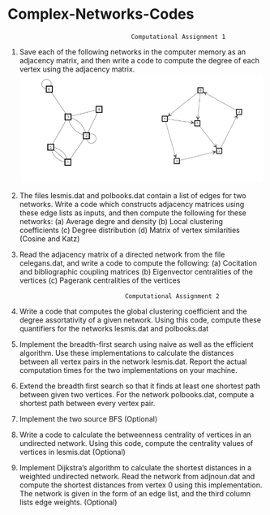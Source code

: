 # Complex-Networks-Codes

                                      Computational Assignment 1

1. Save each of the following networks in the computer memory as an adjacency matrix, and then
write a code to compute the degree of each vertex using the adjacency matrix.
![Fig](/CN_comp_assign1/1.png)


2. The files lesmis.dat and polbooks.dat contain a list of edges for two networks. Write a code which
constructs adjacency matrices using these edge lists as inputs, and then compute the following
for these networks:
(a) Average degre and density
(b) Local clustering coefficients
(c) Degree distribution
(d) Matrix of vertex similarities (Cosine and Katz)

3. Read the adjacency matrix of a directed network from the file celegans.dat, and write a code to
compute the following:
(a) Cocitation and bibliographic coupling matrices
(b) Eigenvector centralities of the vertices
(c) Pagerank centralities of the vertices


                                    Computational Assignment 2

1. Write a code that computes the global clustering coefficient and the degree assortativity of
a given network. Using this code, compute these quantifiers for the networks lesmis.dat and
polbooks.dat

2. Implement the breadth-first search using naive as well as the efficient algorithm. Use these
implementations to calculate the distances between all vertex pairs in the network lesmis.dat.
Report the actual computation times for the two implementations on your machine.

3. Extend the breadth first search so that it finds at least one shortest path between given two
vertices. For the network polbooks.dat, compute a shortest path between every vertex pair.

4. Implement the two source BFS (Optional)

5. Write a code to calculate the betweenness centrality of vertices in an undirected network. Using
this code, compute the centrality values of vertices in lesmis.dat (Optional)

6. Implement Dijkstra’s algorithm to calculate the shortest distances in a weighted undirected
network. Read the network from adjnoun.dat and compute the shortest distances from vertex
0 using this implementation. The network is given in the form of an edge list, and the third
column lists edge weights. (Optional)
